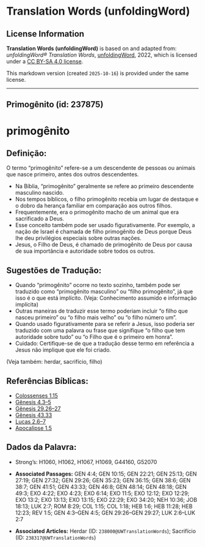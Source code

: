 # Translation Words (unfoldingWord)

## License Information

**Translation Words (unfoldingWord)** is based on and adapted from: _unfoldingWord® Translation Words_, [unfoldingWord](https://unfoldingword.org/utw), 2022, which is licensed under a [CC BY-SA 4.0 license](https://creativecommons.org/licenses/by-sa/4.0/legalcode.en).

This markdown version (created `2025-10-16`) is provided under the same license.



--------------------------------

## Primogênito (id: 237875)

primogênito
===========

Definição:
----------

O termo “primogênito” refere\-se a um descendente de pessoas ou animais que nasce primeiro, antes dos outros descendentes.

* Na Bíblia, “primogênito” geralmente se refere ao primeiro descendente masculino nascido.
* Nos tempos bíblicos, o filho primogênito recebia um lugar de destaque e o dobro da herança familiar em comparação aos outros filhos.
* Frequentemente, era o primogênito macho de um animal que era sacrificado a Deus.
* Esse conceito também pode ser usado figurativamente. Por exemplo, a nação de Israel é chamada de filho primogênito de Deus porque Deus lhe deu privilégios especiais sobre outras nações.
* Jesus, o Filho de Deus, é chamado de primogênito de Deus por causa de sua importância e autoridade sobre todos os outros.

Sugestões de Tradução:
----------------------

* Quando “primogênito” ocorre no texto sozinho, também pode ser traduzido como “primogênito masculino” ou “filho primogênito”, já que isso é o que está implícito. (Veja: Conhecimento assumido e informação implícita)
* Outras maneiras de traduzir esse termo poderiam incluir “o filho que nasceu primeiro” ou “o filho mais velho” ou “o filho número um”.
* Quando usado figurativamente para se referir a Jesus, isso poderia ser traduzido com uma palavra ou frase que signifique “o filho que tem autoridade sobre tudo” ou “o Filho que é o primeiro em honra”.
* Cuidado: Certifique\-se de que a tradução desse termo em referência a Jesus não implique que ele foi criado.

(Veja também: herdar, sacrifício, filho)

Referências Bíblicas:
---------------------

* [Colossenses 1\.15](https://ref.ly/Col1:15)
* [Gênesis 4\.3–5](https://ref.ly/Gen4:3-Gen4:5)
* [Gênesis 29\.26–27](https://ref.ly/Gen29:26-Gen29:27)
* [Gênesis 43\.33](https://ref.ly/Gen43:33)
* [Lucas 2\.6–7](https://ref.ly/Luke2:6-Luke2:7)
* [Apocalipse 1\.5](https://ref.ly/Rev1:5)

Dados da Palavra:
-----------------

* Strong’s: H1060, H1062, H1067, H1069, G44160, G52070

* **Associated Passages:** GEN 4:4; GEN 10:15; GEN 22:21; GEN 25:13; GEN 27:19; GEN 27:32; GEN 29:26; GEN 35:23; GEN 36:15; GEN 38:6; GEN 38:7; GEN 41:51; GEN 43:33; GEN 46:8; GEN 48:14; GEN 48:18; GEN 49:3; EXO 4:22; EXO 4:23; EXO 6:14; EXO 11:5; EXO 12:12; EXO 12:29; EXO 13:2; EXO 13:13; EXO 13:15; EXO 22:29; EXO 34:20; NEH 10:36; JOB 18:13; LUK 2:7; ROM 8:29; COL 1:15; COL 1:18; HEB 1:6; HEB 11:28; HEB 12:23; REV 1:5; GEN 4:3–GEN 4:5; GEN 29:26–GEN 29:27; LUK 2:6–LUK 2:7
* **Associated Articles:** Herdar (ID: `238000@UWTranslationWords`); Sacrifício (ID: `238317@UWTranslationWords`)

